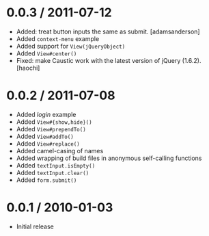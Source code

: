
0.0.3 / 2011-07-12 
==================

  * Added: treat button inputs the same as submit. [adamsanderson]
  * Added `context-menu` example
  * Added support for `View(jQueryObject)`
  * Added `View#center()`
  * Fixed: make Caustic work with the latest version of jQuery (1.6.2). [haochi]

0.0.2 / 2011-07-08 
==================

  * Added _login_ example
  * Added `View#{show,hide}()`
  * Added `View#prependTo()`
  * Added `View#addTo()`
  * Added `View#replace()`
  * Added camel-casing of names 
  * Added wrapping of build files in anonymous self-calling functions
  * Added `textInput.isEmpty()`
  * Added `textInput.clear()`
  * Added `form.submit()`

0.0.1 / 2010-01-03
==================

  * Initial release
